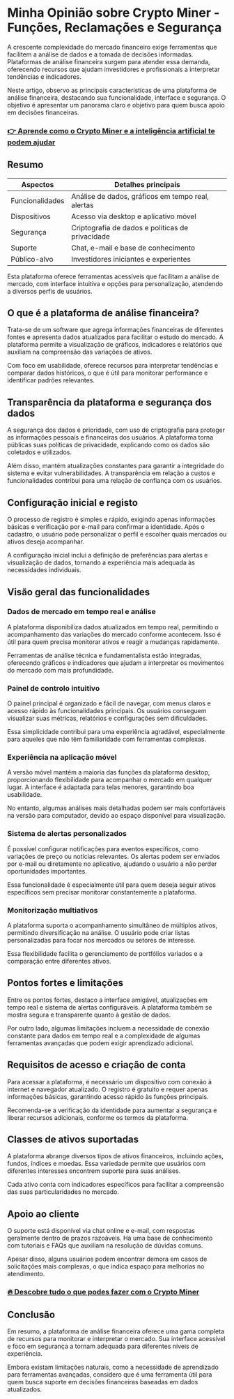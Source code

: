 # Minha Opinião sobre Crypto Miner  - Funções, Reclamações e Segurança
 

A crescente complexidade do mercado financeiro exige ferramentas que facilitem a análise de dados e a tomada de decisões informadas. Plataformas de análise financeira surgem para atender essa demanda, oferecendo recursos que ajudam investidores e profissionais a interpretar tendências e indicadores.

Neste artigo, observo as principais características de uma plataforma de análise financeira, destacando sua funcionalidade, interface e segurança. O objetivo é apresentar um panorama claro e objetivo para quem busca apoio em decisões financeiras.

### [👉 Aprende como o Crypto Miner e a inteligência artificial te podem ajudar](https://tinyurl.com/2d4ltypz)
## Resumo

| Aspectos             | Detalhes principais                                  |
|---------------------|-----------------------------------------------------|
| Funcionalidades      | Análise de dados, gráficos em tempo real, alertas   |
| Dispositivos        | Acesso via desktop e aplicativo móvel                |
| Segurança           | Criptografia de dados e políticas de privacidade    |
| Suporte             | Chat, e-mail e base de conhecimento                   |
| Público-alvo        | Investidores iniciantes e experientes                 |

Esta plataforma oferece ferramentas acessíveis que facilitam a análise de mercado, com interface intuitiva e opções para personalização, atendendo a diversos perfis de usuários.

## O que é a plataforma de análise financeira?

Trata-se de um software que agrega informações financeiras de diferentes fontes e apresenta dados atualizados para facilitar o estudo do mercado. A plataforma permite a visualização de gráficos, indicadores e relatórios que auxiliam na compreensão das variações de ativos.

Com foco em usabilidade, oferece recursos para interpretar tendências e comparar dados históricos, o que é útil para monitorar performance e identificar padrões relevantes.

## Transparência da plataforma e segurança dos dados

A segurança dos dados é prioridade, com uso de criptografia para proteger as informações pessoais e financeiras dos usuários. A plataforma torna públicas suas políticas de privacidade, explicando como os dados são coletados e utilizados.

Além disso, mantém atualizações constantes para garantir a integridade do sistema e evitar vulnerabilidades. A transparência em relação a custos e funcionalidades contribui para uma relação de confiança com os usuários.

## Configuração inicial e registo

O processo de registro é simples e rápido, exigindo apenas informações básicas e verificação por e-mail para confirmar a identidade. Após o cadastro, o usuário pode personalizar o perfil e escolher quais mercados ou ativos deseja acompanhar.

A configuração inicial inclui a definição de preferências para alertas e visualização de dados, tornando a experiência mais adequada às necessidades individuais.

## Visão geral das funcionalidades  

### Dados de mercado em tempo real e análise  

A plataforma disponibiliza dados atualizados em tempo real, permitindo o acompanhamento das variações do mercado conforme acontecem. Isso é útil para quem precisa monitorar ativos e reagir a mudanças rapidamente.

Ferramentas de análise técnica e fundamentalista estão integradas, oferecendo gráficos e indicadores que ajudam a interpretar os movimentos do mercado com mais profundidade.

### Painel de controlo intuitivo  

O painel principal é organizado e fácil de navegar, com menus claros e acesso rápido às funcionalidades principais. Os usuários conseguem visualizar suas métricas, relatórios e configurações sem dificuldades.

Essa simplicidade contribui para uma experiência agradável, especialmente para aqueles que não têm familiaridade com ferramentas complexas.

### Experiência na aplicação móvel  

A versão móvel mantém a maioria das funções da plataforma desktop, proporcionando flexibilidade para acompanhar o mercado em qualquer lugar. A interface é adaptada para telas menores, garantindo boa usabilidade.

No entanto, algumas análises mais detalhadas podem ser mais confortáveis na versão para computador, devido ao espaço disponível para visualização.

### Sistema de alertas personalizados  

É possível configurar notificações para eventos específicos, como variações de preço ou notícias relevantes. Os alertas podem ser enviados por e-mail ou diretamente no aplicativo, ajudando o usuário a não perder oportunidades importantes.

Essa funcionalidade é especialmente útil para quem deseja seguir ativos específicos sem precisar monitorar constantemente a plataforma.

### Monitorização multiativos  

A plataforma suporta o acompanhamento simultâneo de múltiplos ativos, permitindo diversificação na análise. O usuário pode criar listas personalizadas para focar nos mercados ou setores de interesse.

Essa flexibilidade facilita o gerenciamento de portfólios variados e a comparação entre diferentes ativos.

## Pontos fortes e limitações  

Entre os pontos fortes, destaco a interface amigável, atualizações em tempo real e sistema de alertas configuráveis. A plataforma também se mostra segura e transparente quanto à gestão de dados.

Por outro lado, algumas limitações incluem a necessidade de conexão constante para dados em tempo real e a complexidade de algumas ferramentas avançadas que podem exigir aprendizado adicional.

## Requisitos de acesso e criação de conta  

Para acessar a plataforma, é necessário um dispositivo com conexão à internet e navegador atualizado. O registro é gratuito e requer apenas informações básicas, garantindo acesso rápido às funções principais.

Recomenda-se a verificação da identidade para aumentar a segurança e liberar recursos adicionais, conforme os termos da plataforma.

## Classes de ativos suportadas  

A plataforma abrange diversos tipos de ativos financeiros, incluindo ações, fundos, índices e moedas. Essa variedade permite que usuários com diferentes interesses encontrem suporte para suas análises.

Cada ativo conta com indicadores específicos para facilitar a compreensão das suas particularidades no mercado.

## Apoio ao cliente  

O suporte está disponível via chat online e e-mail, com respostas geralmente dentro de prazos razoáveis. Há uma base de conhecimento com tutoriais e FAQs que auxiliam na resolução de dúvidas comuns.

Apesar disso, alguns usuários podem encontrar demora em casos de solicitações mais complexas, o que indica espaço para melhorias no atendimento.

### [🔥 Descobre tudo o que podes fazer com o Crypto Miner](https://tinyurl.com/2d4ltypz)
## Conclusão  

Em resumo, a plataforma de análise financeira oferece uma gama completa de recursos para monitorar e interpretar o mercado. Sua interface acessível e foco em segurança a tornam adequada para diferentes níveis de experiência.

Embora existam limitações naturais, como a necessidade de aprendizado para ferramentas avançadas, considero que é uma ferramenta útil para quem busca suporte em decisões financeiras baseadas em dados atualizados.